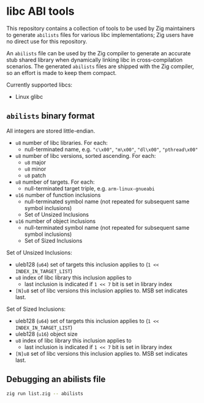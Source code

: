 # libc ABI tools

This repository contains a collection of tools to be used by Zig maintainers to
generate `abilists` files for various libc implementations; Zig users have no
direct use for this repository.

An `abilists` file can be used by the Zig compiler to generate an accurate stub
shared library when dynamically linking libc in cross-compilation scenarios. The
generated `abilists` files are shipped with the Zig compiler, so an effort is
made to keep them compact.

Currently supported libcs:

* Linux glibc

## `abilists` binary format

All integers are stored little-endian.

- `u8` number of libc libraries. For each:
  - null-terminated name, e.g. `"c\x00"`, `"m\x00"`, `"dl\x00"`, `"pthread\x00"`
- `u8` number of libc versions, sorted ascending. For each:
  - `u8` major
  - `u8` minor
  - `u8` patch
- `u8` number of targets. For each:
  - null-terminated target triple, e.g. `arm-linux-gnueabi`
- `u16` number of function inclusions
  - null-terminated symbol name (not repeated for subsequent same symbol inclusions)
  - Set of Unsized Inclusions
- `u16` number of object inclusions
  - null-terminated symbol name (not repeated for subsequent same symbol inclusions)
  - Set of Sized Inclusions

Set of Unsized Inclusions:
  - uleb128 (`u64`) set of targets this inclusion applies to (`1 << INDEX_IN_TARGET_LIST`)
  - `u8` index of libc library this inclusion applies to
    - last inclusion is indicated if `1 << 7` bit is set in library index
  - `[N]u8` set of libc versions this inclusion applies to. MSB set indicates last.

Set of Sized Inclusions:
  - uleb128 (`u64`) set of targets this inclusion applies to (`1 << INDEX_IN_TARGET_LIST`)
  - uleb128 (`u16`) object size
  - `u8` index of libc library this inclusion applies to
    - last inclusion is indicated if `1 << 7` bit is set in library index
  - `[N]u8` set of libc versions this inclusion applies to. MSB set indicates last.

## Debugging an abilists file

```sh
zig run list.zig -- abilists
```

